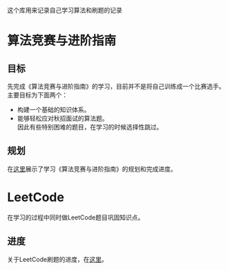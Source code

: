 这个库用来记录自己学习算法和刷题的记录

# 算法竞赛与进阶指南
## 目标
先完成《算法竞赛与进阶指南》的学习，目前并不是将自己训练成一个比赛选手。主要目标为下面两个：
* 构建一个基础的知识体系。
* 能够轻松应对秋招面试的算法题。    
因此有些特别困难的题目，在学习的时候选择性跳过。

## 规划
在[这里](./算法竞赛进阶指南/readme.md)展示了学习《算法竞赛与进阶指南》的规划和完成进度。
# LeetCode
在学习的过程中同时做LeetCode题目巩固知识点。

## 进度
关于LeetCode刷题的进度，在[这里](./leetcode/readme.md)。

